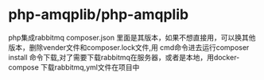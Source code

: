 # php-amqplib/php-amqplib
php集成rabbitmq
composer.json 里面是其版本，如果不想直接用，可以换其他版本，删除vender文件和composer.lock文件,用 cmd命令进去运行composer install 命令下载,对了需要下载rabbitmq在服务器，或者是本地，用docker-compose 下载rabbitmq,yml文件在项目中




